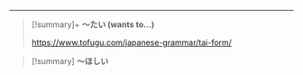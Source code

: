 
---


>[!summary]+ **～たい (wants to...)**
>
>https://www.tofugu.com/japanese-grammar/tai-form/

>[!summary] **～ほしい**


